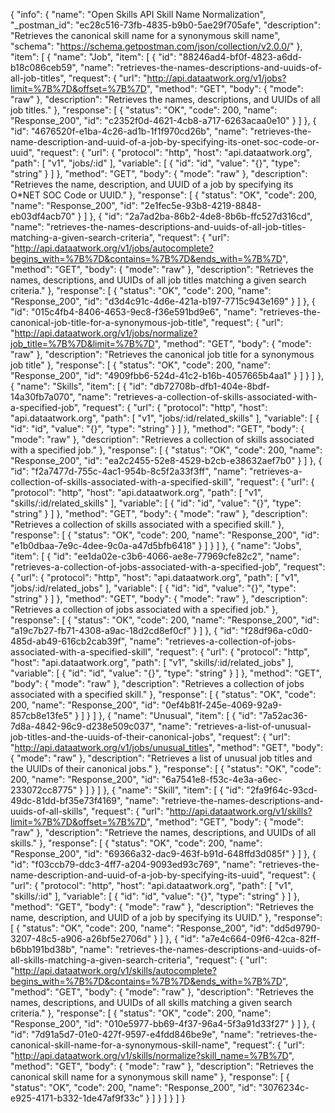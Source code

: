 {
  "info": {
    "name": "Open Skills API Skill Name Normalization",
    "_postman_id": "ec28c516-73fb-4835-b9b0-5ae29f705afe",
    "description": "Retrieves the canonical skill name for a synonymous skill name",
    "schema": "https://schema.getpostman.com/json/collection/v2.0.0/"
  },
  "item": [
    {
      "name": "Job",
      "item": [
        {
          "id": "88246ad4-bf0f-4823-a6dd-b18c086ceb59",
          "name": "retrieves-the-names-descriptions-and-uuids-of-all-job-titles",
          "request": {
            "url": "http://api.dataatwork.org/v1/jobs?limit=%7B%7D&offset=%7B%7D",
            "method": "GET",
            "body": {
              "mode": "raw"
            },
            "description": "Retrieves the names, descriptions, and UUIDs of all job titles."
          },
          "response": [
            {
              "status": "OK",
              "code": 200,
              "name": "Response_200",
              "id": "c2352f0d-4621-4cb8-a717-6263acaa0e10"
            }
          ]
        },
        {
          "id": "4676520f-e1ba-4c26-ad1b-1f1f970cd26b",
          "name": "retrieves-the-name-description-and-uuid-of-a-job-by-specifying-its-onet-soc-code-or-uuid",
          "request": {
            "url": {
              "protocol": "http",
              "host": "api.dataatwork.org",
              "path": [
                "v1",
                "jobs/:id"
              ],
              "variable": [
                {
                  "id": "id",
                  "value": "{}",
                  "type": "string"
                }
              ]
            },
            "method": "GET",
            "body": {
              "mode": "raw"
            },
            "description": "Retrieves the name, description, and UUID of a job by specifying its O*NET SOC Code or UUID."
          },
          "response": [
            {
              "status": "OK",
              "code": 200,
              "name": "Response_200",
              "id": "2e1fec5e-93b8-4219-8848-eb03df4acb70"
            }
          ]
        },
        {
          "id": "2a7ad2ba-86b2-4de8-8b6b-ffc527d316cd",
          "name": "retrieves-the-names-descriptions-and-uuids-of-all-job-titles-matching-a-given-search-criteria",
          "request": {
            "url": "http://api.dataatwork.org/v1/jobs/autocomplete?begins_with=%7B%7D&contains=%7B%7D&ends_with=%7B%7D",
            "method": "GET",
            "body": {
              "mode": "raw"
            },
            "description": "Retrieves the names, descriptions, and UUIDs of all job titles matching a given search criteria."
          },
          "response": [
            {
              "status": "OK",
              "code": 200,
              "name": "Response_200",
              "id": "d3d4c91c-4d6e-421a-b197-7715c943e169"
            }
          ]
        },
        {
          "id": "015c4fb4-8406-4653-9ec8-f36e591bd9e6",
          "name": "retrieves-the-canonical-job-title-for-a-synonymous-job-title",
          "request": {
            "url": "http://api.dataatwork.org/v1/jobs/normalize?job_title=%7B%7D&limit=%7B%7D",
            "method": "GET",
            "body": {
              "mode": "raw"
            },
            "description": "Retrieves the canonical job title for a synonymous job title"
          },
          "response": [
            {
              "status": "OK",
              "code": 200,
              "name": "Response_200",
              "id": "4909fbb6-524d-41c2-b16b-4057665b4aa1"
            }
          ]
        }
      ]
    },
    {
      "name": "Skills",
      "item": [
        {
          "id": "db72708b-dfb1-404e-8bdf-14a30fb7a070",
          "name": "retrieves-a-collection-of-skills-associated-with-a-specified-job",
          "request": {
            "url": {
              "protocol": "http",
              "host": "api.dataatwork.org",
              "path": [
                "v1",
                "jobs/:id/related_skills"
              ],
              "variable": [
                {
                  "id": "id",
                  "value": "{}",
                  "type": "string"
                }
              ]
            },
            "method": "GET",
            "body": {
              "mode": "raw"
            },
            "description": "Retrieves a collection of skills associated with a specified job."
          },
          "response": [
            {
              "status": "OK",
              "code": 200,
              "name": "Response_200",
              "id": "ea2c2455-52e8-4529-b2cb-e38632aef7b0"
            }
          ]
        },
        {
          "id": "f2a7477d-755c-4ac1-954b-8c5f2a33f3ff",
          "name": "retrieves-a-collection-of-skills-associated-with-a-specified-skill",
          "request": {
            "url": {
              "protocol": "http",
              "host": "api.dataatwork.org",
              "path": [
                "v1",
                "skills/:id/related_skills"
              ],
              "variable": [
                {
                  "id": "id",
                  "value": "{}",
                  "type": "string"
                }
              ]
            },
            "method": "GET",
            "body": {
              "mode": "raw"
            },
            "description": "Retrieves a collection of skills associated with a specified skill."
          },
          "response": [
            {
              "status": "OK",
              "code": 200,
              "name": "Response_200",
              "id": "e1b0dbaa-7e9c-4dee-9c0a-a47d5bfb6418"
            }
          ]
        }
      ]
    },
    {
      "name": "Jobs",
      "item": [
        {
          "id": "ee1da02e-c3b6-4066-ae8e-77969cfe82c2",
          "name": "retrieves-a-collection-of-jobs-associated-with-a-specified-job",
          "request": {
            "url": {
              "protocol": "http",
              "host": "api.dataatwork.org",
              "path": [
                "v1",
                "jobs/:id/related_jobs"
              ],
              "variable": [
                {
                  "id": "id",
                  "value": "{}",
                  "type": "string"
                }
              ]
            },
            "method": "GET",
            "body": {
              "mode": "raw"
            },
            "description": "Retrieves a collection of jobs associated with a specified job."
          },
          "response": [
            {
              "status": "OK",
              "code": 200,
              "name": "Response_200",
              "id": "a19c7b27-fb71-4308-a9ac-18d2cd8ef0cf"
            }
          ]
        },
        {
          "id": "f28df96a-c0d0-485d-ab49-616cb2cab39f",
          "name": "retrieves-a-collection-of-jobs-associated-with-a-specified-skill",
          "request": {
            "url": {
              "protocol": "http",
              "host": "api.dataatwork.org",
              "path": [
                "v1",
                "skills/:id/related_jobs"
              ],
              "variable": [
                {
                  "id": "id",
                  "value": "{}",
                  "type": "string"
                }
              ]
            },
            "method": "GET",
            "body": {
              "mode": "raw"
            },
            "description": "Retrieves a collection of jobs associated with a specified skill."
          },
          "response": [
            {
              "status": "OK",
              "code": 200,
              "name": "Response_200",
              "id": "0ef4b81f-245e-4069-92a9-857cb8e13fe5"
            }
          ]
        }
      ]
    },
    {
      "name": "Unusual",
      "item": [
        {
          "id": "7a52ac36-7d8a-4842-96c9-d238e509c037",
          "name": "retrieves-a-list-of-unusual-job-titles-and-the-uuids-of-their-canonical-jobs",
          "request": {
            "url": "http://api.dataatwork.org/v1/jobs/unusual_titles",
            "method": "GET",
            "body": {
              "mode": "raw"
            },
            "description": "Retrieves a list of unusual job titles and the UUIDs of their canonical jobs."
          },
          "response": [
            {
              "status": "OK",
              "code": 200,
              "name": "Response_200",
              "id": "6a7541e8-f53c-4e3a-a6ec-233072cc8775"
            }
          ]
        }
      ]
    },
    {
      "name": "Skill",
      "item": [
        {
          "id": "2fa9f64c-93cd-49dc-81dd-bf35e73f4169",
          "name": "retrieve-the-names-descriptions-and-uuids-of-all-skills",
          "request": {
            "url": "http://api.dataatwork.org/v1/skills?limit=%7B%7D&offset=%7B%7D",
            "method": "GET",
            "body": {
              "mode": "raw"
            },
            "description": "Retrieve the names, descriptions, and UUIDs of all skills."
          },
          "response": [
            {
              "status": "OK",
              "code": 200,
              "name": "Response_200",
              "id": "69366a32-dac9-463f-b91d-648ffd3d085f"
            }
          ]
        },
        {
          "id": "f03ccb79-ddc3-4ff7-a204-9093ed93c769",
          "name": "retrieves-the-name-description-and-uuid-of-a-job-by-specifying-its-uuid",
          "request": {
            "url": {
              "protocol": "http",
              "host": "api.dataatwork.org",
              "path": [
                "v1",
                "skills/:id"
              ],
              "variable": [
                {
                  "id": "id",
                  "value": "{}",
                  "type": "string"
                }
              ]
            },
            "method": "GET",
            "body": {
              "mode": "raw"
            },
            "description": "Retrieves the name, description, and UUID of a job by specifying its UUID."
          },
          "response": [
            {
              "status": "OK",
              "code": 200,
              "name": "Response_200",
              "id": "dd5d9790-3207-48c5-a906-a26bf5e2706d"
            }
          ]
        },
        {
          "id": "a7e4c664-09f6-42ca-82ff-b6bb191bd38b",
          "name": "retrieves-the-names-descriptions-and-uuids-of-all-skills-matching-a-given-search-criteria",
          "request": {
            "url": "http://api.dataatwork.org/v1/skills/autocomplete?begins_with=%7B%7D&contains=%7B%7D&ends_with=%7B%7D",
            "method": "GET",
            "body": {
              "mode": "raw"
            },
            "description": "Retrieves the names, descriptions, and UUIDs of all skills matching a given search criteria."
          },
          "response": [
            {
              "status": "OK",
              "code": 200,
              "name": "Response_200",
              "id": "010e5977-bb69-4f37-96a4-5f3a91d33f27"
            }
          ]
        },
        {
          "id": "7d91a5d7-01e0-427f-9597-e4fdd846be9e",
          "name": "retrieves-the-canonical-skill-name-for-a-synonymous-skill-name",
          "request": {
            "url": "http://api.dataatwork.org/v1/skills/normalize?skill_name=%7B%7D",
            "method": "GET",
            "body": {
              "mode": "raw"
            },
            "description": "Retrieves the canonical skill name for a synonymous skill name"
          },
          "response": [
            {
              "status": "OK",
              "code": 200,
              "name": "Response_200",
              "id": "3076234c-e925-4171-b332-1de47af9f33c"
            }
          ]
        }
      ]
    }
  ]
}
